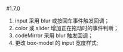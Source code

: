 #1.7.0
1. input 采用 blur 或按回车事件触发回调；
2. color 或 slider 增加正在拖动时的事件判断；
3. codeMirror 采用 blur 触发回调；
4. 更改 box-model 的 input 宽度样式;